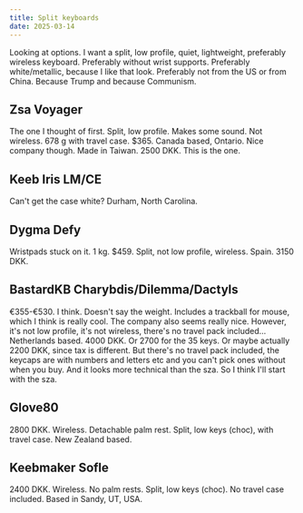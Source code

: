 ```yaml
---
title: Split keyboards
date: 2025-03-14
---
```


Looking at options. I want a split, low profile, quiet, lightweight, preferably
wireless keyboard. Preferably without wrist supports. Preferably white/metallic,
because I like that look. Preferably not from the US or from China. Because
Trump and because Communism.

## Zsa Voyager

The one I thought of first. Split, low profile. Makes some sound. Not wireless.
678 g with travel case. $365. Canada based, Ontario. Nice company though. Made
in Taiwan. 2500 DKK. This is the one.

## Keeb Iris LM/CE

Can't get the case white? Durham, North Carolina.

## Dygma Defy

Wristpads stuck on it. 1 kg. $459. Split, not low profile, wireless. Spain. 3150
DKK.

## BastardKB Charybdis/Dilemma/Dactyls

€355-€530. I think. Doesn't say the weight. Includes a trackball for mouse,
which I think is really cool. The company also seems really nice. However, it's
not low profile, it's not wireless, there's no travel pack included...
Netherlands based. 4000 DKK. Or 2700 for the 35 keys. Or maybe actually 2200
DKK, since tax is different. But there's no travel pack included, the keycaps
are with numbers and letters etc and you can't pick ones without when you buy.
And it looks more technical than the sza. So I think I'll start with the sza.

## Glove80

2800 DKK. Wireless. Detachable palm rest. Split, low keys (choc), with travel
case. New Zealand based.

## Keebmaker Sofle

2400 DKK. Wireless. No palm rests. Split, low keys (choc). No travel case
included. Based in Sandy, UT, USA.
